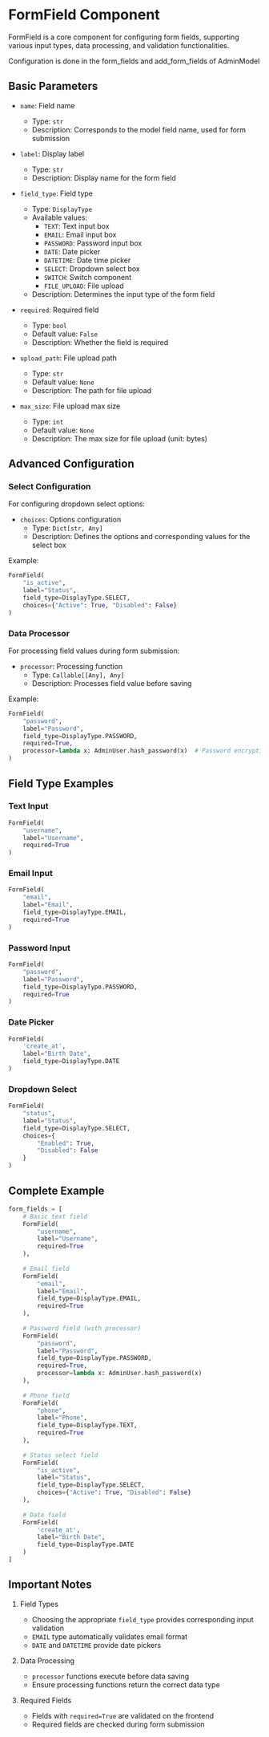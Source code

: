 # FormField Component

FormField is a core component for configuring form fields, supporting various input types, data processing, and validation functionalities.

Configuration is done in the form_fields and add_form_fields of AdminModel

## Basic Parameters

- `name`: Field name
    - Type: `str`
    - Description: Corresponds to the model field name, used for form submission

- `label`: Display label
    - Type: `str`
    - Description: Display name for the form field

- `field_type`: Field type
    - Type: `DisplayType`
    - Available values:
        - `TEXT`: Text input box
        - `EMAIL`: Email input box
        - `PASSWORD`: Password input box
        - `DATE`: Date picker
        - `DATETIME`: Date time picker
        - `SELECT`: Dropdown select box
        - `SWITCH`: Switch component
        - `FILE_UPLOAD`: File upload
    - Description: Determines the input type of the form field

- `required`: Required field
    - Type: `bool`
    - Default value: `False`
    - Description: Whether the field is required

- `upload_path`: File upload path
    - Type: `str`
    - Default value: `None`
    - Description: The path for file upload


- `max_size`: File upload max size
    - Type: `int`
    - Default value: `None`
    - Description: The max size for file upload (unit: bytes)

## Advanced Configuration

### Select Configuration

For configuring dropdown select options:

- `choices`: Options configuration
    - Type: `Dict[str, Any]`
    - Description: Defines the options and corresponding values for the select box

Example:
```python
FormField(
    "is_active",
    label="Status",
    field_type=DisplayType.SELECT,
    choices={"Active": True, "Disabled": False}
)
```

### Data Processor

For processing field values during form submission:

- `processor`: Processing function
    - Type: `Callable[[Any], Any]`
    - Description: Processes field value before saving

Example:
```python
FormField(
    "password", 
    label="Password", 
    field_type=DisplayType.PASSWORD,
    required=True,
    processor=lambda x: AdminUser.hash_password(x)  # Password encryption
)
```

## Field Type Examples

### Text Input
```python
FormField(
    "username",
    label="Username",
    required=True
)
```

### Email Input
```python
FormField(
    "email",
    label="Email",
    field_type=DisplayType.EMAIL,
    required=True
)
```

### Password Input
```python
FormField(
    "password",
    label="Password",
    field_type=DisplayType.PASSWORD,
    required=True
)
```

### Date Picker
```python
FormField(
    'create_at',
    label="Birth Date",
    field_type=DisplayType.DATE
)
```

### Dropdown Select
```python
FormField(
    "status",
    label="Status",
    field_type=DisplayType.SELECT,
    choices={
        "Enabled": True,
        "Disabled": False
    }
)
```

## Complete Example

```python
form_fields = [
    # Basic text field
    FormField(
        "username",
        label="Username",
        required=True
    ),
    
    # Email field
    FormField(
        "email",
        label="Email",
        field_type=DisplayType.EMAIL,
        required=True
    ),
    
    # Password field (with processor)
    FormField(
        "password", 
        label="Password", 
        field_type=DisplayType.PASSWORD,
        required=True,
        processor=lambda x: AdminUser.hash_password(x)
    ),
    
    # Phone field
    FormField(
        "phone",
        label="Phone",
        field_type=DisplayType.TEXT,
        required=True
    ),
    
    # Status select field
    FormField(
        "is_active",
        label="Status",
        field_type=DisplayType.SELECT,
        choices={"Active": True, "Disabled": False}
    ),
    
    # Date field
    FormField(
        'create_at',
        label="Birth Date",
        field_type=DisplayType.DATE
    )
]
```

## Important Notes

1. Field Types
    - Choosing the appropriate `field_type` provides corresponding input validation
    - `EMAIL` type automatically validates email format
    - `DATE` and `DATETIME` provide date pickers

2. Data Processing
    - `processor` functions execute before data saving
    - Ensure processing functions return the correct data type

3. Required Fields
    - Fields with `required=True` are validated on the frontend
    - Required fields are checked during form submission 